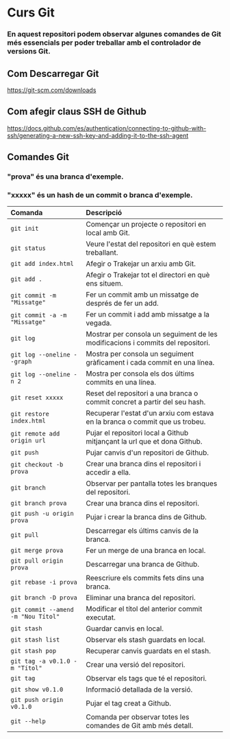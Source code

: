 # Curs Git 

### En aquest repositori podem observar algunes comandes de Git més essencials per poder treballar amb el controlador de versions Git. 

## Com Descarregar Git

<https://git-scm.com/downloads>

## Com afegir claus SSH de Github

<https://docs.github.com/es/authentication/connecting-to-github-with-ssh/generating-a-new-ssh-key-and-adding-it-to-the-ssh-agent>


## Comandes Git 
### "prova" és una branca d'exemple.
### "xxxxx" és un hash de un commit o branca d'exemple.

| Comanda                             | Descripció                                                                        |
| :---------------------------------- | :-------------------------------------------------------------------------------- |
| `git init`                          |  Començar un projecte o repositori en local amb Git.                              |
| `git status`                        |  Veure l'estat del repositori en què estem treballant.                            |
| `git add index.html`                |  Afegir o Trakejar un arxiu amb Git.                                              |
| `git add .`                         |  Afegir o Trakejar tot el directori en què ens situem.                            |
| `git commit -m "Missatge"`          |  Fer un commit amb un missatge de després de fer un add.                          |
| `git commit -a -m "Missatge"`       |  Fer un commit i add amb missatge a la vegada.                                    |
| `git log`                           |  Mostrar per consola un seguiment de les modificacions i commits del repositori.  |
| `git log --oneline --graph`         |  Mostra per consola un seguiment gràficament i cada commit en una línea.          |
| `git log --oneline -n 2`            |  Mostra per consola els dos últims commits en una línea.                          |
| `git reset xxxxx`                   |  Reset del repositori a una branca o commit concret a partir del seu hash.        | 
| `git restore index.html`            |  Recuperar l'estat d'un arxiu com estava en la branca o commit que us trobeu.     |
| `git remote add origin url`         |  Pujar el repositori local a Github mitjançant la url que et dona Github.         | 
| `git push`                          |  Pujar canvis d'un repositori de Github.                                          |
| `git checkout -b prova`             |  Crear una branca dins el repositori i accedir a ella.                            |
| `git branch`                        |  Observar per pantalla totes les branques del repositori.                         |
| `git branch prova`                  |  Crear una branca dins el repositori.                                             |
| `git push -u origin prova`          |  Pujar i crear la branca dins de Github.                                          |
| `git pull`                          |  Descarregar els últims canvis de la branca.                                      |
| `git merge prova`                   |  Fer un merge de una branca en local.                                             |
| `git pull origin prova `            |  Descarregar una branca de Github.                                                |
| `git rebase -i prova`               |  Reescriure els commits fets dins una branca.                                     |
| `git branch -D prova`               |  Eliminar una branca del repositori.                                              |
| `git commit --amend -m "Nou Títol"` |  Modificar el títol del anterior commit executat.                                 |
| `git stash`                         |  Guardar canvis en local.                                                         |
| `git stash list`                    |  Observar els stash guardats en local.                                            |
| `git stash pop`                     |  Recuperar canvis guardats en el stash.                                           |
| `git tag -a v0.1.0 -m "Títol"`      |  Crear una versió del repositori.                                                 |
| `git tag`                           |  Observar els tags que té el repositori.                                          |
| `git show v0.1.0`                   |  Informació detallada de la versió.                                               |
| `git push origin v0.1.0`            |  Pujar el tag creat a Github.                                                     |
| `git --help`                        |  Comanda per observar totes les comandes de Git amb més detall.                   |
